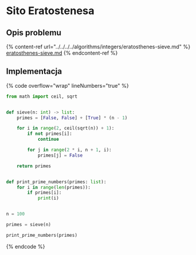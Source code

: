 # Sito Eratostenesa

## Opis problemu

{% content-ref url="../../../../algorithms/integers/eratosthenes-sieve.md" %}
[eratosthenes-sieve.md](../../../../algorithms/integers/eratosthenes-sieve.md)
{% endcontent-ref %}

## Implementacja

{% code overflow="wrap" lineNumbers="true" %}
```python
from math import ceil, sqrt


def sieve(n: int) -> list:
    primes = [False, False] + [True] * (n - 1)

    for i in range(2, ceil(sqrt(n)) + 1):
        if not primes[i]:
            continue

        for j in range(2 * i, n + 1, i):
            primes[j] = False

    return primes


def print_prime_numbers(primes: list):
    for i in range(len(primes)):
        if primes[i]:
            print(i)


n = 100

primes = sieve(n)

print_prime_numbers(primes)
```
{% endcode %}
